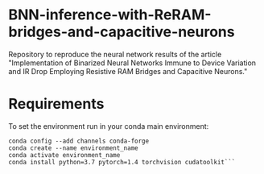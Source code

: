 # BNN-inference-with-ReRAM-bridges-and-capacitive-neurons
Repository to reproduce the neural network results of the article "Implementation of Binarized Neural Networks Immune to Device Variation and IR Drop Employing Resistive RAM Bridges and Capacitive Neurons."

# Requirements
To set the environment run in your conda main environment:

```
conda config --add channels conda-forge
conda create --name environment_name
conda activate environment_name  
conda install python=3.7 pytorch=1.4 torchvision cudatoolkit```
